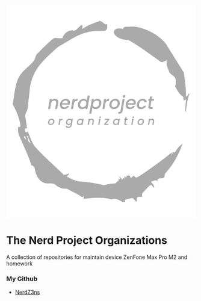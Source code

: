 ![NerdProject](https://github.com/nerdprojectorg/.github/blob/main/profile/banner.png)

The Nerd Project Organizations
=================================
A collection of repositories for maintain device ZenFone Max Pro M2 and homework

### My Github

- [NerdZ3ns](https://github.com/NerdZ3ns)
